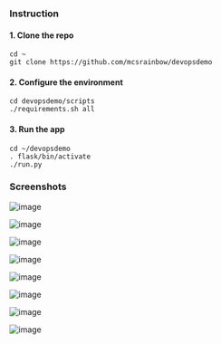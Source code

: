 ### Instruction

#### 1. Clone the repo

```
cd ~
git clone https://github.com/mcsrainbow/devopsdemo
```

#### 2. Configure the environment

```
cd devopsdemo/scripts
./requirements.sh all
```

#### 3. Run the app
```
cd ~/devopsdemo
. flask/bin/activate
./run.py
```

### Screenshots

![image](screenshots/signup.png)

![image](screenshots/login.png)

![image](screenshots/index.png)

![image](screenshots/status.png)

![image](screenshots/operations.png)

![image](screenshots/racktables.png)

![image](screenshots/hadoop.png)

![image](screenshots/editor.png)
